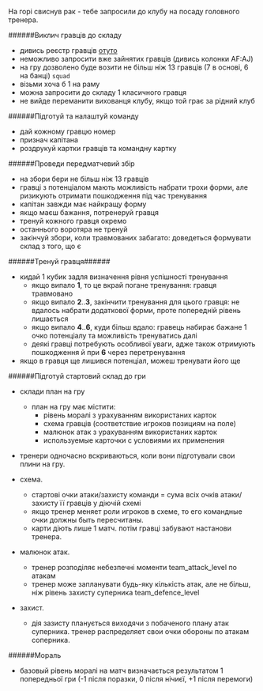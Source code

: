 На горі свиснув рак - тебе запросили до клубу на посаду головного тренера.

######Виклич гравців до складу
* дивись реєстр гравців [отуто](https://docs.google.com/spreadsheets/d/1jW637_G4hjuMGt9b3f44bjh0yl02jgMfh7wDB9-8AYo/edit#gid=0)
* неможливо запросити вже зайнятих гравців (дивись колонки AF:AJ)
* на гру дозволено буде возити не більш ніж 13 гравців (7 в основі, 6 на банці) `squad`
* візьми хоча б 1 на раму
* можна запросити до складу 1 класичного гравця
* не вийде переманити вихованця клубу, якщо той грає за рідний клуб

######Підготуй та налаштуй команду
* дай кожному гравцю номер
* признач капітана
* роздрукуй картки гравців та командну картку

######Проведи передматчевий збір
* на збори бери не більш ніж 13 гравців
* гравці з потенціалом мають можливість набрати трохи форми, але ризикують отримати пошкодження під час тренування
* капітан завжди має найкращу форму
* якщо маєш бажання, потренеруй гравця
* тренуй кожного гравця окремо
* останнього воротяра не тренуй
* закінчуй збори, коли травмованих забагато: доведеться формувати склад з того, що є

######Тренуй гравця######
* кидай 1 кубик задля визначення рівня успішності тренування
    * якщо випало **1**, то це вкрай погане тренування: гравця травмовано
    * якщо випало **2**..**3**, закінчити тренування для цього гравця: не вдалось набрати додаткової форми, проте попередній рівень лишається
    * якщо випало **4**..**6**, куди більш вдало: гравець набирає бажане 1 очко потенціалу та можливість тренуватись далі
    * деякі гравці потребують особливої уваги, адже також отримують пошкодження й при **6** через перетренування
* якщо в гравця ще лишився потенціал, можеш тренувати його ще

######Підготуй стартовий склад до гри
* склади план на гру
    * план на гру має містити:
		* рівень моралі з урахуванням використаних карток
		* схема гравців (соответствие игроков позициям на поле)
		* малюнок атак з урахуванням використаних карток
		* используемые карточки с условиями их применения
*  тренери одночасно вскриваються, коли вони підготували свои плини на гру.

* схема.
	* стартові очки атаки/захисту команди = сума всіх очків атаки/захисту її гравців
	  у діючій схемі
	* якщо тренер меняет роли игроков в схеме, то его командные очки должны быть пересчитаны.
	* карти діють лише 1 матч. потім гравці забувают настанови тренера.

* малюнок атак.
	* тренер розподіляє небезпечні моменти team_attack_level по атакам
	* тренер може запланувати будь-яку кількість атак, але не більш, ніж рівень захисту суперника team_defence_level

* захист.
	* дія зазисту планується виходячи з побаченого плану атак суперника. тренер распределяет свои
	  очки обороны по атакам соперника.



######Мораль
* базовый рівень моралі на матч визначається результатом 1 попередньої гри (-1 після поразки, 0 після нічиєї, +1 після перемоги)
